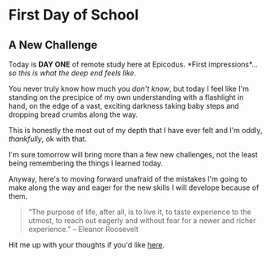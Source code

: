 # First Day of School
## A New Challenge
Today is **DAY ONE** of remote study here at Epicodus. \*First impressions\*... _so this is what the deep end feels like_. 

You never truly know how much you _don't know_, but today I feel like I'm standing on the precipice of my own understanding with a flashlight in hand, on the edge of a vast, exciting darkness taking baby steps and dropping bread crumbs along the way. 

This is honestly the most out of my depth that I have ever felt and I'm oddly, _thankfully_, ok with that.

I'm sure tomorrow will bring more than a few new challenges, not the least being remembering the things I learned today. 

Anyway, here's to moving forward unafraid of the mistakes I'm going to make along the way and eager for the new skills I will develope because of them. 
>“The purpose of life, after all, is to live it, to taste experience to the utmost, to reach out eagerly and without fear for a newer and richer experience.” 
 – Eleanor Roosevelt

 Hit me up with your thoughts if you'd like [here](brian.harv3y@gmail.com).